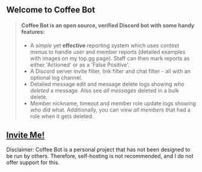 ## Welcome to Coffee Bot

> #### Coffee Bot is an **open source**, verified Discord bot with some handy features:
>
> - A *simple* yet **effective** reporting system which uses context menus to handle user and member reports (detailed examples with images on my top.gg page). Staff can then mark reports as either 'Actioned' or as a 'False Positive'.
> - A Discord server invite filter, link filter and chat filter - all with an optional log channel.
> - Detailed message edit and message delete logs showing _who deleted_ a message. Also see _all messages_ deleted in a bulk delete.
> - Member nickname, timeout and member role update logs showing *who* did what. Additionally, you can view *all members* that had a role when it gets deleted.
>

## [Invite Me!](https://discord.com/oauth2/authorize?client_id=950765718209720360&permissions=8&scope=bot%20applications.commands)

Disclaimer: Coffee Bot is a personal project that has not been designed to be run by others. Therefore, self-hosting is not recommended, and I do not offer support for this.
